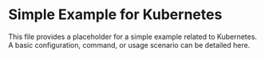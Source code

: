 # Simple Example for Kubernetes

This file provides a placeholder for a simple example related to Kubernetes.
A basic configuration, command, or usage scenario can be detailed here.
